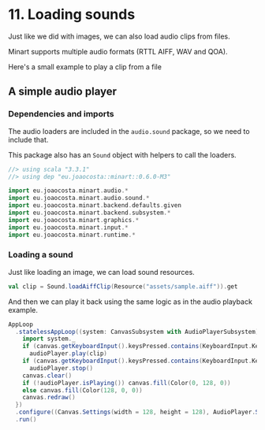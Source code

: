 # 11. Loading sounds

Just like we did with images, we can also load audio clips from files.

Minart supports multiple audio formats (RTTL AIFF, WAV and QOA).

Here's a small example to play a clip from a file

## A simple audio player

### Dependencies and imports

The audio loaders are included in the `audio.sound` package, so we need to include that.

This package also has an `Sound` object with helpers to call the loaders.


```scala
//> using scala "3.3.1"
//> using dep "eu.joaocosta::minart::0.6.0-M3"

import eu.joaocosta.minart.audio.*
import eu.joaocosta.minart.audio.sound.*
import eu.joaocosta.minart.backend.defaults.given
import eu.joaocosta.minart.backend.subsystem.*
import eu.joaocosta.minart.graphics.*
import eu.joaocosta.minart.input.*
import eu.joaocosta.minart.runtime.*
```

### Loading a sound

Just like loading an image, we can load sound resources.

```scala
val clip = Sound.loadAiffClip(Resource("assets/sample.aiff")).get
```

And then we can play it back using the same logic as in the audio playback example.

```scala
AppLoop
  .statelessAppLoop((system: CanvasSubsystem with AudioPlayerSubsystem) => {
    import system._
    if (canvas.getKeyboardInput().keysPressed.contains(KeyboardInput.Key.Space))
      audioPlayer.play(clip)
    if (canvas.getKeyboardInput().keysPressed.contains(KeyboardInput.Key.Backspace))
      audioPlayer.stop()
    canvas.clear()
    if (!audioPlayer.isPlaying()) canvas.fill(Color(0, 128, 0))
    else canvas.fill(Color(128, 0, 0))
    canvas.redraw()
  })
  .configure((Canvas.Settings(width = 128, height = 128), AudioPlayer.Settings()), LoopFrequency.hz60)
  .run()
```
